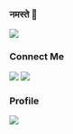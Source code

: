 ### नमस्ते 🙏
![](https://github.com/ayushkumar-25/ayushkumar-25/blob/master/aboutMe.png)

### Connect Me
![](https://img.shields.io/badge/LinkedIn-ayushkumar25-blue)
![](https://img.shields.io/badge/Gmail-ayush2608%40gmail.com-red)

### Profile
![](https://img.shields.io/badge/HackerRank-ayushkumar__25-brightgreen)






<!--
**ayushkumar-25/ayushkumar-25** is a ✨ _special_ ✨ repository because its `README.md` (this file) appears on your GitHub profile.

Here are some ideas to get you started:

- 🔭 I’m currently working on ...
- 🌱 I’m currently learning ...
- 👯 I’m looking to collaborate on ...
- 🤔 I’m looking for help with ...
- 💬 Ask me about ...
- 📫 How to reach me: ...
- 😄 Pronouns: ...
- ⚡ Fun fact: ...
-->


